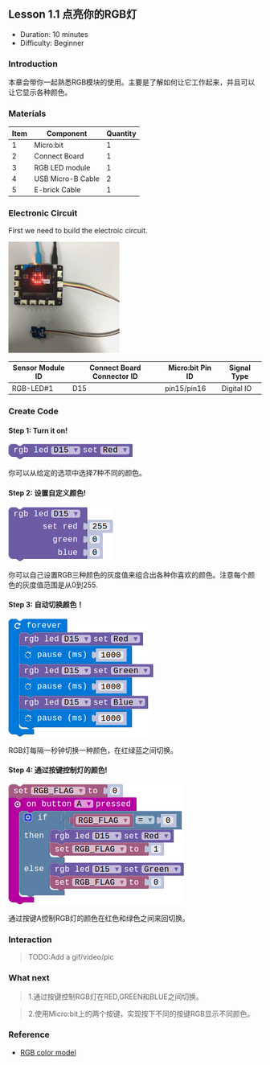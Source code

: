 ## Lesson 1.1 点亮你的RGB灯

- Duration: 10 minutes
- Difficulty: Beginner

### Introduction
本章会带你一起熟悉RGB模块的使用。主要是了解如何让它工作起来，并且可以让它显示各种颜色。

### Materials
| Item |     Component     | Quantity |
|------|-------------------|----------|
|    1 | Micro:bit         |        1 |
|    2 | Connect Board     |        1 |
|    3 | RGB LED module    |        1 |
|    4 | USB Micro-B Cable |        2 |
|    5 | E-brick Cable     |        1 |

### Electronic Circuit

First we need to build the electroic circuit.

![dfsd](./image/lesson01-switch/electronic_circuit.png)

| Sensor Module ID | Connect Board Connector ID | Micro:bit Pin ID | Signal Type |
|------------------|----------------------------|------------------|-------------|
| RGB-LED#1        | D15                         | pin15/pin16             | Digital IO  |

### Create Code

#### Step 1: Turn it on!

![dfsd](./image/lesson01-switch/turn_on.png) 

你可以从给定的选项中选择7种不同的颜色。

#### Step 2: 设置自定义颜色!

 ![dfsd](./image/lesson01-switch/set_RGB_color.png) 
 
你可以自己设置RGB三种颜色的灰度值来组合出各种你喜欢的颜色。注意每个颜色的灰度值范围是从0到255.

#### Step 3: 自动切换颜色！

![dfsd](./image/lesson01-switch/change_color.png)

RGB灯每隔一秒钟切换一种颜色，在红绿蓝之间切换。

#### Step 4: 通过按键控制灯的颜色!

![dfsd](./image/lesson01-switch/button_change_two_color.png)

通过按键A控制RGB灯的颜色在红色和绿色之间来回切换。

### Interaction

> TODO:Add a gif/video/pic

### What next

> 1.通过按键控制RGB灯在RED,GREEN和BLUE之间切换。

> 2.使用Micro:bit上的两个按键，实现按下不同的按键RGB显示不同颜色。

### Reference

- [RGB color model](https://en.wikipedia.org/wiki/RGB_color_model)
